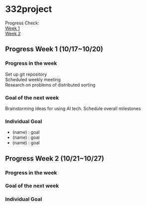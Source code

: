 # 332project

Progress Check: \
[Week 1](#progress-week-1-1017-1020) \
[Week 2](#progress-week-2-1021-1027)

## Progress Week 1 (10/17~10/20) 

### Progress in the week 
Set up git repository \
Scheduled weekly meeting \
Research on problems of distributed sorting 

### Goal of the next week 
Brainstorming ideas for using AI tech. 
Schedule overall milestones 

### Individual Goal 
- (name) : goal
- (name) : goal
- (name) : goal 


## Progress Week 2 (10/21~10/27)

### Progress in the week 

### Goal of the next week 

### Individual Goal 

